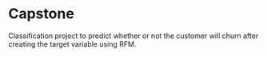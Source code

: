 # Capstone
Classification project to predict whether or not the customer will churn after creating the target variable using RFM.
